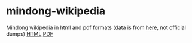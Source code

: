 # mindong-wikipedia
Mindong wikipedia in html and pdf formats (data is from [here](https://gist.github.com/ztl8702/1c77d1f3c2cc6f73633efd1de390a496), not official dumps)
[HTML](https://programmeruser2.github.io/mindong-wikipedia/out.html)
[PDF](https://programmeruser2.github.io/mindong-wikipedia/out.pdf)
